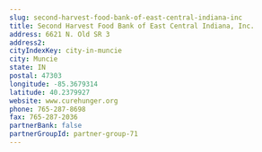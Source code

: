 ```yaml
---
slug: second-harvest-food-bank-of-east-central-indiana-inc
title: Second Harvest Food Bank of East Central Indiana, Inc.
address: 6621 N. Old SR 3
address2: 
cityIndexKey: city-in-muncie
city: Muncie
state: IN
postal: 47303
longitude: -85.3679314
latitude: 40.2379927
website: www.curehunger.org
phone: 765-287-8698
fax: 765-287-2036
partnerBank: false
partnerGroupId: partner-group-71
---
```

